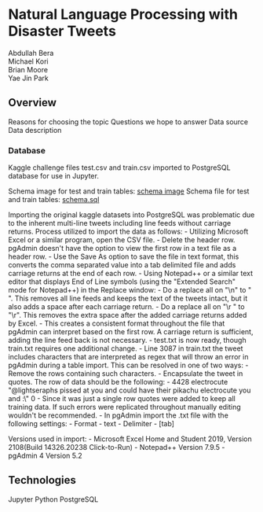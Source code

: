 # Natural Language Processing with Disaster Tweets
Abdullah Bera\
Michael Kori\
Brian Moore\
Yae Jin Park

## Overview
Reasons for choosing the topic
Questions we hope to answer
Data source
Data description

### Database

Kaggle challenge files test.csv and train.csv imported to PostgreSQL database for use in Jupyter. 

Schema image for test and train tables: [schema image](resources/schema.png)
Schema file for test and train tables: [schema.sql](resources/schema.sql)

Importing the original kaggle datasets into PostgreSQL was problematic due to the inherent multi-line tweets including line feeds without carriage returns. Process utilized to import the data as follows:
	- Utilizing Microsoft Excel or a similar program, open the CSV file.
	- Delete the header row. pgAdmin doesn't have the option to view the first row in a text file as a header row.
	- Use the Save As option to save the file in text format, this converts the comma separated value into a tab delimited file and adds carriage returns at the end of each row.
	- Using Notepad++ or a similar text editor that displays End of Line symbols (using the "Extended Search" mode for Notepad++) in the Replace window:
		- Do a replace all on "\n" to " ". This removes all line feeds and keeps the text of the tweets intact, but it also adds a space after each carriage return.
		- Do a replace all on "\r " to "\r". This removes the extra space after the added carriage returns added by Excel.
		- This creates a consistent format throughout the file that pgAdmin can interpret based on the first row. A carriage return is sufficient, adding the line feed back is not necessary.
	- test.txt is now ready, though train.txt requires one additional change.
	- Line 3087 in train.txt the tweet includes characters that are interpreted as regex that will throw an error in pgAdmin during a table import. This can be resolved in one of two ways:
		- Remove the rows containing such characters.
		- Encapsulate the tweet in quotes. The row of data should be the following:
			- 4428	electrocute		"@lightseraphs pissed at you and could have their pikachu electrocute you and :\\\"	0
	- Since it was just a single row quotes were added to keep all training data. If such errors were replicated throughout manually editing wouldn't be recommended.
	- In pgAdmin import the .txt file with the following settings:
		- Format - text
		- Delimiter - [tab]

Versions used in import:
	- Microsoft Excel Home and Student 2019, Version 2108(Build 14326.20238 Click-to-Run)
	- Notepad++ Version 7.9.5
	- pgAdmin 4 Version 5.2

## Technologies
Jupyter
Python
PostgreSQL
